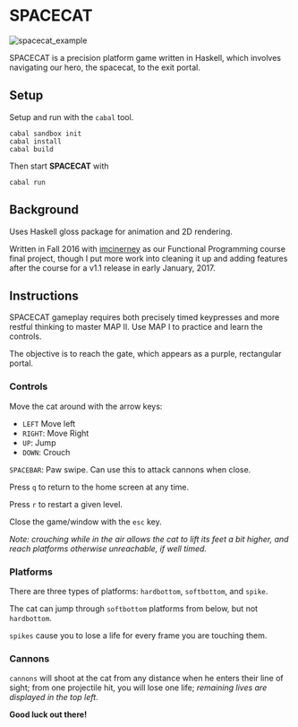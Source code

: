 # SPACECAT

![spacecat_example](http://jdbrady.info/files/spacecat.gif)

SPACECAT is a precision platform game written in Haskell, which involves navigating our hero, the spacecat, to the exit portal.

## Setup
Setup and run with the `cabal` tool.

```
cabal sandbox init
cabal install
cabal build
```

Then start **SPACECAT** with

```
cabal run
```

## Background
Uses Haskell gloss package for animation and 2D rendering.

Written in Fall 2016 with [imcinerney](https://github.com/imcinerney) as our Functional Programming course final project, though I put more work into cleaning it up and adding features after the course for a v1.1 release in early January, 2017.

## Instructions
SPACECAT gameplay requires both precisely timed keypresses and more restful thinking to master MAP II. Use MAP I to practice
and learn the controls.

The objective is to reach the gate, which appears as a purple,
rectangular portal.

### Controls
Move the cat around with the arrow keys:
  * `LEFT` Move left
  * `RIGHT`: Move Right
  * `UP`: Jump
  * `DOWN`: Crouch

`SPACEBAR`: Paw swipe. Can use this to attack cannons when close.

Press `q` to return to the home screen at any time.

Press `r` to restart a given level.

Close the game/window with the `esc` key.

*Note: crouching while in the air allows the cat to lift its feet a bit higher, and reach platforms otherwise unreachable, if well timed.*

### Platforms
There are three types of platforms: `hardbottom`, `softbottom`, and `spike`.

The cat can jump through `softbottom` platforms from below, but not `hardbottom`.

`spikes` cause you to lose a life for every frame you are touching them.

### Cannons
`cannons` will shoot at the cat from any distance when he enters their line of sight; from one projectile hit, you will lose one life; *remaining lives are displayed in the top left*.


**Good luck out there!**
